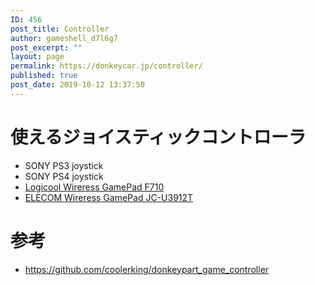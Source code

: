 ```yaml
---
ID: 456
post_title: Controller
author: gameshell_d7l6g7
post_excerpt: ""
layout: page
permalink: https://donkeycar.jp/controller/
published: true
post_date: 2019-10-12 13:37:50
---
```

<h1>使えるジョイスティックコントローラ</h1>
<ul>
 	<li>SONY PS3 joystick</li>
 	<li>SONY PS4 joystick</li>
 	<li><a href="https://amzn.to/2R85kAK" rel="nofollow">Logicool Wireress GamePad F710</a></li>
 	<li><a href="https://amzn.to/2SddDvo" rel="nofollow">ELECOM Wireress GamePad JC-U3912T</a></li>
</ul>
<h1>参考</h1>
<ul>
 	<li><a href="https://github.com/coolerking/donkeypart_game_controller">https://github.com/coolerking/donkeypart_game_controller</a></li>
</ul>